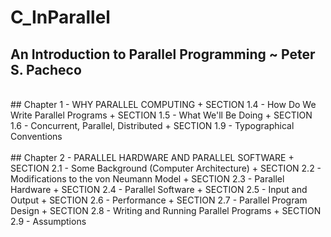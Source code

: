 # C_InParallel
## An Introduction to Parallel Programming ~ Peter S. Pacheco
<br />
## Chapter 1 - WHY PARALLEL COMPUTING
+ SECTION 1.4 - How Do We Write Parallel Programs
+ SECTION 1.5 - What We'll Be Doing
+ SECTION 1.6 - Concurrent, Parallel, Distributed
+ SECTION 1.9 - Typographical Conventions
<br /><br />
## Chapter 2 - PARALLEL HARDWARE AND PARALLEL SOFTWARE
+ SECTION 2.1 - Some Background (Computer Architecture)
+ SECTION 2.2 - Modifications to the von Neumann Model
+ SECTION 2.3 - Parallel Hardware
+ SECTION 2.4 - Parallel Software
+ SECTION 2.5 - Input and Output
+ SECTION 2.6 - Performance
+ SECTION 2.7 - Parallel Program Design
+ SECTION 2.8 - Writing and Running Parallel Programs
+ SECTION 2.9 - Assumptions
<br /><br />

